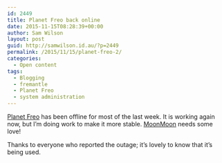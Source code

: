 ```yaml
---
id: 2449
title: Planet Freo back online
date: 2015-11-15T08:28:39+00:00
author: Sam Wilson
layout: post
guid: http://samwilson.id.au/?p=2449
permalink: /2015/11/15/planet-freo-2/
categories:
  - Open content
tags:
  - Blogging
  - fremantle
  - Planet Freo
  - system administration
---
```

[Planet Freo](http://freo.org.au/planet/) has been offline for most of the last week. It is working again now, but I’m doing work to make it more stable. [MoonMoon](http://moonmoon.org/) needs some love!

Thanks to everyone who reported the outage; it’s lovely to know that it’s being used.